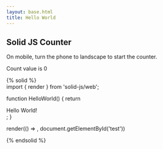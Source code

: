 ```yaml
---
layout: base.html
title: Hello World
---
```


## Solid JS Counter
On mobile, turn the phone to landscape to start the counter.

<is-land on:media="(min-width: 30em)">
  <vanilla-web-component>
    <div>Count value is 0</div>
  </vanilla-web-component>
  <template data-island="replace">
    <div id="app"><div>
    <script src="{{ '/assets/app/app.min.js' | url | version }}"></script>
  </template>
</is-land>

<div id="test"> 
  <HelloWorld >  
</div>
    
{% solid %}  
import { render } from 'solid-js/web';

function HelloWorld() {
  return <div>Hello World!</div>;
}

render(() => <HelloWorld />, document.getElementById('test'))

{% endsolid %}
